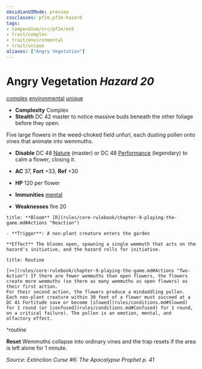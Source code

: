 ```yaml
---
obsidianUIMode: preview
cssclasses: pf2e,pf2e-hazard
tags:
- compendium/src/pf2e/ec6
- trait/complex
- trait/environmental
- trait/unique
aliases: ["Angry Vegetation"]
---
```

# Angry Vegetation *Hazard 20*  
[complex](rules/traits/complex.md "Complex Hazard Trait")  [environmental](rules/traits/environmental.md "Environmental Hazard Trait")  [unique](rules/traits/unique.md "Unique Rarity Trait")  

- **Complexity** Complex
- **Stealth** DC 42 master to notice massive buds beneath the other foliage before they open.  

Five large flowers in the weed-choked field unfurl, each dusting pollen onto vines that animate into wemmuths.

- **Disable** DC 48 [Nature](compendium/skills.md#Nature) (master) or DC 48 [Performance](compendium/skills.md#Performance) (legendary) to calm a flower, closing it.  

- **AC** 37, **Fort** +33, **Ref** +30
- **HP** 120 per flower
- **Immunities** [mental](rules/traits/mental.md "Mental Effect Trait")
- **Weaknesses** fire 20

```ad-embed-ability
title: **Bloom** [R](rules/core-rulebook/chapter-9-playing-the-game.md#Actions "Reaction")

- **Trigger**: A non-plant creature enters the garden

**Effect** The blooms open, spawning a single wemmuth that acts on the hazard's initiative, and the hazard rolls for initiative.
```

```ad-pf2-summary
title: Routine

[>>](rules/core-rulebook/chapter-9-playing-the-game.md#Actions "Two-Action") If there are fewer wemmuths than open flowers, the flowers create more wemmuths (so there as many wemmuths as open flowers) as their first action.
For their second action, the flowers produce a mindaddling pollen. Each non-plant creature within 30 feet of a flower must succeed at a DC 41 Fortitude save or become [slowed](rules/conditions.md#Slowed) for 1 round (or [confused](rules/conditions.md#Confused) for 1 round, on a critical failure). The pollen is an emotion, mental, and olfactory effect.
```
^routine

**Reset** Wemmuths collapse into ordinary vines and the trap resets if the area is left alone for 1 minute.  

*Source: Extinction Curse #6: The Apocalypse Prophet p. 41*